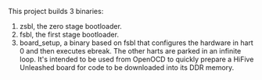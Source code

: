 This project builds 3 binaries:

1. zsbl, the zero stage bootloader.
2. fsbl, the first stage bootloader.
3. board\_setup, a binary based on fsbl that configures the hardware in hart 0
   and then executes ebreak. The other harts are parked in an infinite loop.
   It's intended to be used from OpenOCD to quickly prepare a HiFive Unleashed
   board for code to be downloaded into its DDR memory.

